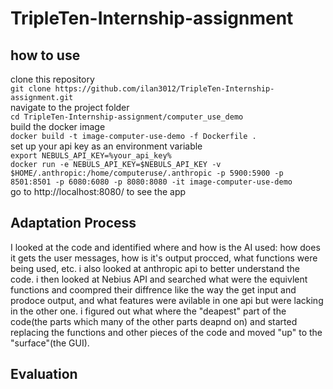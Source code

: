 # TripleTen-Internship-assignment
## how to use
clone this repository  
`git clone https://github.com/ilan3012/TripleTen-Internship-assignment.git`  
navigate to the project folder  
`cd TripleTen-Internship-assignment/computer_use_demo`  
build the docker image  
`docker build -t image-computer-use-demo -f Dockerfile .`  
set up your api key as an environment variable  
`export NEBULS_API_KEY=%your_api_key%`  
`docker run -e NEBULS_API_KEY=$NEBULS_API_KEY -v $HOME/.anthropic:/home/computeruse/.anthropic -p 5900:5900 -p 8501:8501 -p 6080:6080 -p 8080:8080 -it image-computer-use-demo`  
go to http://localhost:8080/ to see the app

## Adaptation Process
I looked at the code and identified where and how is the AI used: how does it gets the user messages, how is it's output procced, what functions were being used, etc. i also looked at anthropic api to better understand the code.
i then looked at Nebius API and searched what were the equivlent functions and coompred their diffrence like the way the get input and prodoce output, and what features were avilable in one api but were lacking in the other one. 
i figured out what where the "deapest" part of the code(the parts which many of the other parts deapnd on) and started replacing the functions and other pieces of the code and moved "up" to the "surface"(the GUI).


## Evaluation
